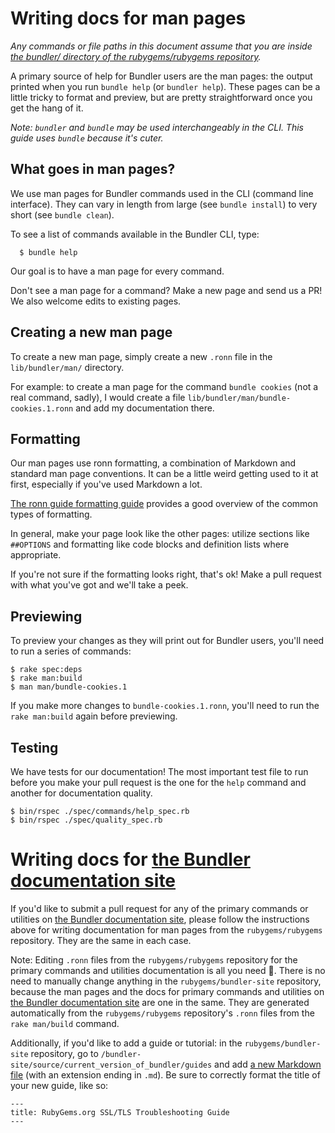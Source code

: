 # Writing docs for man pages

*Any commands or file paths in this document assume that you are inside [the bundler/ directory of the rubygems/rubygems repository](https://github.com/rubygems/rubygems/tree/master/bundler).*

A primary source of help for Bundler users are the man pages: the output printed when you run `bundle help` (or `bundler help`). These pages can be a little tricky to format and preview, but are pretty straightforward once you get the hang of it.

_Note: `bundler` and `bundle` may be used interchangeably in the CLI. This guide uses `bundle` because it's cuter._

## What goes in man pages?

We use man pages for Bundler commands used in the CLI (command line interface). They can vary in length from large (see `bundle install`) to very short (see `bundle clean`).

To see a list of commands available in the Bundler CLI, type:

      $ bundle help

Our goal is to have a man page for every command.

Don't see a man page for a command? Make a new page and send us a PR! We also welcome edits to existing pages.

## Creating a new man page

To create a new man page, simply create a new `.ronn` file in the `lib/bundler/man/` directory.

For example: to create a man page for the command `bundle cookies` (not a real command, sadly), I would create a file `lib/bundler/man/bundle-cookies.1.ronn` and add my documentation there.

## Formatting

Our man pages use ronn formatting, a combination of Markdown and standard man page conventions. It can be a little weird getting used to it at first, especially if you've used Markdown a lot.

[The ronn guide formatting guide](https://rtomayko.github.io/ronn/ronn.7.html) provides a good overview of the common types of formatting.

In general, make your page look like the other pages: utilize sections like `##OPTIONS` and formatting like code blocks and definition lists where appropriate.

If you're not sure if the formatting looks right, that's ok! Make a pull request with what you've got and we'll take a peek.

## Previewing

To preview your changes as they will print out for Bundler users, you'll need to run a series of commands:

```
$ rake spec:deps
$ rake man:build
$ man man/bundle-cookies.1
```

If you make more changes to `bundle-cookies.1.ronn`, you'll need to run the `rake man:build` again before previewing.

## Testing

We have tests for our documentation! The most important test file to run before you make your pull request is the one for the `help` command and another for documentation quality.

```
$ bin/rspec ./spec/commands/help_spec.rb
$ bin/rspec ./spec/quality_spec.rb
```

# Writing docs for [the Bundler documentation site](https://bundler.io)

If you'd like to submit a pull request for any of the primary commands or utilities on [the Bundler documentation site](https://bundler.io), please follow the instructions above for writing documentation for man pages from the `rubygems/rubygems` repository. They are the same in each case.

Note: Editing `.ronn` files from the `rubygems/rubygems` repository for the primary commands and utilities documentation is all you need 🎉. There is no need to manually change anything in the `rubygems/bundler-site` repository, because the man pages and the docs for primary commands and utilities on [the Bundler documentation site](https://bundler.io) are one in the same. They are generated automatically from the `rubygems/rubygems` repository's `.ronn` files from the `rake man/build` command.

Additionally, if you'd like to add a guide or tutorial: in the `rubygems/bundler-site` repository, go to `/bundler-site/source/current_version_of_bundler/guides` and add [a new Markdown file](https://guides.github.com/features/mastering-markdown/) (with an extension ending in `.md`). Be sure to correctly format the title of your new guide, like so:
```
---
title: RubyGems.org SSL/TLS Troubleshooting Guide
---
```
